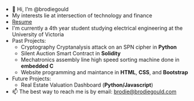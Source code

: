 - 👋 Hi, I’m @brodiegould
- My interests lie at intersection of technology and finance
- [Resume]([url](https://github.com/brodiegould/brodiegould-website/blob/6252557c32ba887ba1c9248bb5ff93edbffae08e/docs/resume.pdf))
- I'm currently a 4th year student studying electrical engineering at the University of Victoria
- Past Projects:
  - Cryptography Cryptanalysis attack on an SPN cipher in **Python**
  -  Silent Auction Smart Contract in **Solidity**
  - Mechatronics assembly line high speed sorting machine done in **embedded C**
  - Website programming and maintance in **HTML**, **CSS**, and **Bootstrap**
- Future Projects: 
  - Real Estate Valuation Dashboard (**Python/Javascript**)
- 📫 The best way to reach me is by email: brodie@brodiegould.com
